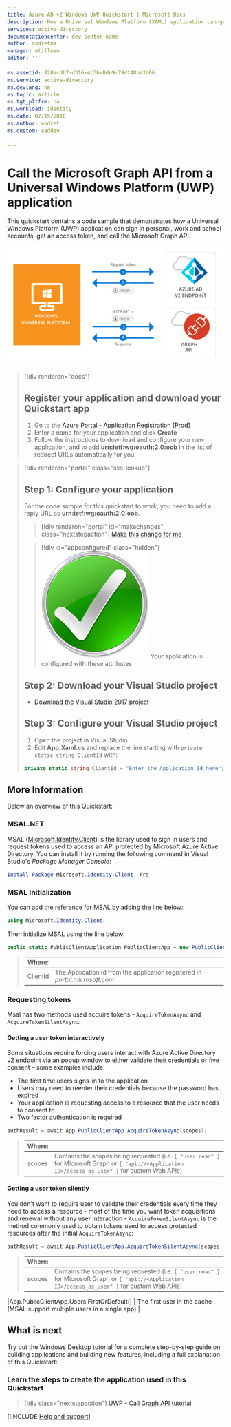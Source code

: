 ```yaml
---
title: Azure AD v2 Windows UWP Quickstart | Microsoft Docs
description: How a Universal Windows Platform (XAML) application can get an access token and call an API protected by an Azure Active Directory v2 endpoint.
services: active-directory
documentationcenter: dev-center-name
author: andretms
manager: mtillman
editor: ''

ms.assetid: 820acdb7-d316-4c3b-8de9-79df48ba3b06
ms.service: active-directory
ms.devlang: na
ms.topic: article
ms.tgt_pltfrm: na
ms.workload: identity
ms.date: 07/15/2018
ms.author: andret
ms.custom: aaddev 

---
```


# Call the Microsoft Graph API from a Universal Windows Platform (UWP) application

This quickstart contains a code sample that demonstrates how a Universal Windows Platform (UWP) application can sign in personal, work and school accounts, get an access token, and call the Microsoft Graph API.

![How the sample app generated by this Quickstart works](media/active-directory-uwp/uwp-intro.png)

> [!div renderon="docs"]
> ## Register your application and download your Quickstart app
>
> 1. Go to the [Azure Portal - Application Registration [Prod]](https://portal.azure.com/signin/index/?Microsoft_AAD_RegisteredApps=true#blade/Microsoft_AAD_RegisteredApps/applicationsListBlade/quickStartType/WinDesktopQuickstartPage/sourceType/docs)
> 1. Enter a name for your application and click **Create**
> 1. Follow the instructions to download and configure your new application, and to add **urn:ietf:wg:oauth:2.0:oob** in the list of redirect URLs automatically for you.

> [!div renderon="portal" class="sxs-lookup"]
> ## Step 1: Configure your application
> For the code sample for this quickstart to work, you need to add a reply URL as **urn:ietf:wg:oauth:2.0:oob**.
> > [!div renderon="portal" id="makechanges" class="nextstepaction"]
> > [Make this change for me]()
>
> > [!div id="appconfigured" class="hidden"]
> > ![Already configured](media/active-directory-windesktop/checkmark.png) Your application is configured with these attributes
>
>## Step 2: Download your Visual Studio project
>
> - [Download the Visual Studio 2017 project](https://github.com/Azure-Samples/active-directory-dotnet-native-uwp-v2/archive/master.zip)
>
>## Step 3: Configure your Visual Studio project
>
> 1. Open the project in Visual Studio
> 1. Edit **App.Xaml.cs** and replace the line starting with `private static string ClientId` with:
> ```csharp
> private static string ClientId = "Enter_the_Application_Id_here";
> ```

## More Information

Below an overview of this Quickstart:

### MSAL.NET

MSAL ([Microsoft.Identity.Client](https://www.nuget.org/packages/Microsoft.Identity.Client)) is the library used to sign in users and request tokens used to access an API protected by Microsoft Azure Active Directory. You can install it by running the following command in Visual Studio's *Package Manager Console*:

```powershell
Install-Package Microsoft.Identity.Client -Pre
```

### MSAL Initialization

You can add the reference for MSAL by adding the line below:

```csharp
using Microsoft.Identity.Client;
```

Then initialize MSAL using the line below:

```csharp
public static PublicClientApplication PublicClientApp = new PublicClientApplication(ClientId);
```

> |Where: ||
> |---------|---------|
> |ClientId | The Application Id from the application registered in *portal.microsoft.com* |

### Requesting tokens

Msal has two methods used acquire tokens - `AcquireTokenAsync` and `AcquireTokenSilentAsync`:

#### Getting a user token interactively

 Some situations require forcing users interact with Azure Active Directory v2 endpoint via an popup window to either validate their credentials or five consent – some examples include:

- The first time users signs-in to the application
- Users may need to reenter their credentials because the password has expired
- Your application is requesting access to a resource that the user needs to consent to
- Two factor authentication is required

```csharp
authResult = await App.PublicClientApp.AcquireTokenAsync(scopes);
```

> |Where:||
> |---------|---------|
> |scopes | Contains the scopes being requested (i.e. `{ "user.read" }` for Microsoft Graph or `{ "api://<Application ID>/access_as_user" }` for custom Web APIs) |

#### Getting a user token silently

You don't want to require user to validate their credentials every time they need to access a resource - most of the time you want token acquisitions and renewal without any user interaction - `AcquireTokenSilentAsync` is the method commonly used to obtain tokens used to access protected resources after the initial `AcquireTokenAsync`:

```csharp
authResult = await App.PublicClientApp.AcquireTokenSilentAsync(scopes, App.PublicClientApp.Users.FirstOrDefault());
```

> |Where: ||
> |---------|---------|
> |scopes | Contains the scopes being requested (i.e. `{ "user.read" }` for Microsoft Graph or `{ "api://<Application ID>/access_as_user" }` for custom Web APIs) |
 |App.PublicClientApp.Users.FirstOrDefault() | The first user in the cache (MSAL support multiple users in a single app) |

## What is next

Try out the Windows Desktop tutorial for a complete step-by-step guide on building applications and building new features, including a full explanation of this Quickstart:

### Learn the steps to create the application used in this Quickstart

> [!div class="nextstepaction"]
> [UWP - Call Graph API tutorial](https://docs.microsoft.com/en-us/azure/active-directory/develop/guidedsetups/active-directory-uwp-v2)

[!INCLUDE [Help and support](../../../../includes/active-directory-develop-help-support-include.md)]